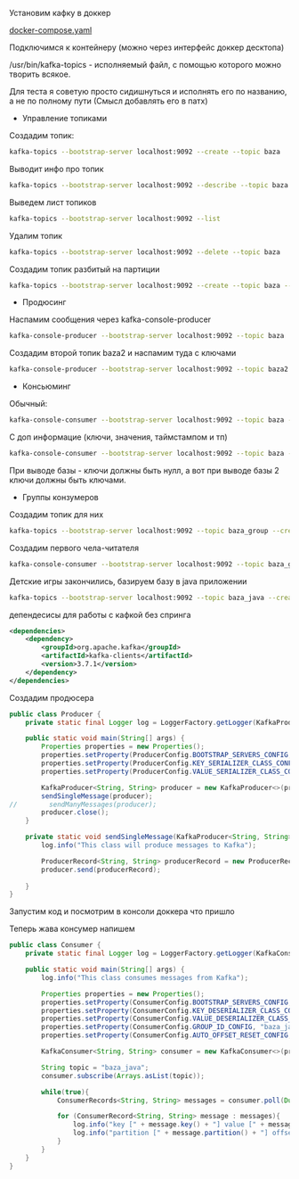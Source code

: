 Установим кафку в доккер

[docker-compose.yaml](docker-compose.yaml)

Подключимся к контейнеру (можно через интерфейс доккер десктопа)

/usr/bin/kafka-topics - исполняемый файл, с помощью которого можно творить всякое.

Для теста я советую просто сидишнуться и исполнять его по названию, а не по полному пути
(Смысл добавлять его в патх)

* Управление топиками

Создадим топик:
```bash
kafka-topics --bootstrap-server localhost:9092 --create --topic baza
```

Выводит инфо про топик
```bash
kafka-topics --bootstrap-server localhost:9092 --describe --topic baza
```

Выведем лист топиков

```bash
kafka-topics --bootstrap-server localhost:9092 --list
```

Удалим топик
```bash
kafka-topics --bootstrap-server localhost:9092 --delete --topic baza
```

Создадим топик разбитый на партиции
```bash
kafka-topics --bootstrap-server localhost:9092 --create --topic baza --partitions 3
```

* Продюсинг

Наспамим сообщения через kafka-console-producer
```bash
kafka-console-producer --bootstrap-server localhost:9092 --topic baza
```

Создадим второй топик baza2 и наспамим туда с ключами
```bash
kafka-console-producer --bootstrap-server localhost:9092 --topic baza2 --property parse.key=true --property key.separator=:
```

* Консьюминг

Обычный:
```bash
kafka-console-consumer --bootstrap-server localhost:9092 --topic baza --from-beginning
```

С доп информацие (ключи, значения, таймстампом и тп)
```bash
kafka-console-consumer --bootstrap-server localhost:9092 --topic baza --from-beginning --formatter kafka.tools.DefaultMessageFormatter --property print.timestamp=true --property print.key=true --property print.value=true
```
При выводе базы - ключи должны быть нулл, а вот при выводе базы 2 ключи должны быть ключами.

* Группы конзумеров

Создадим топик для них
```bash
kafka-topics --bootstrap-server localhost:9092 --topic baza_group --create --partitions 3
```

Создадим первого чела-читателя
```bash
kafka-console-consumer --bootstrap-server localhost:9092 --topic baza_group --group baza_group_cunsomers
```


Детские игры закончились, базируем базу в java приложении

```bash
kafka-topics --bootstrap-server localhost:9092 --topic baza_java --create --partitions 3
```

депендесисы для работы с кафкой без спринга
```xml
<dependencies>
    <dependency>
        <groupId>org.apache.kafka</groupId>
        <artifactId>kafka-clients</artifactId>
        <version>3.7.1</version>
    </dependency>
</dependencies>
```

Создадим продюсера
```java
public class Producer {
    private static final Logger log = LoggerFactory.getLogger(KafkaProducer.class);

    public static void main(String[] args) {
        Properties properties = new Properties();
        properties.setProperty(ProducerConfig.BOOTSTRAP_SERVERS_CONFIG, "localhost:9092");
        properties.setProperty(ProducerConfig.KEY_SERIALIZER_CLASS_CONFIG, StringSerializer.class.getName());
        properties.setProperty(ProducerConfig.VALUE_SERIALIZER_CLASS_CONFIG, StringSerializer.class.getName());

        KafkaProducer<String, String> producer = new KafkaProducer<>(properties);
        sendSingleMessage(producer);
//        sendManyMessages(producer);
        producer.close();
    }

    private static void sendSingleMessage(KafkaProducer<String, String> producer) {
        log.info("This class will produce messages to Kafka");

        ProducerRecord<String, String> producerRecord = new ProducerRecord<>("baza_java", "Arsen", "Spasibo");
        producer.send(producerRecord);
   
    }
}
```

Запустим код и посмотрим в консоли доккера что пришло

Теперь жава консумер напишем

```java
public class Consumer {
    private static final Logger log = LoggerFactory.getLogger(KafkaConsumer.class);

    public static void main(String[] args) {
        log.info("This class consumes messages from Kafka");

        Properties properties = new Properties();
        properties.setProperty(ConsumerConfig.BOOTSTRAP_SERVERS_CONFIG, "localhost:9092");
        properties.setProperty(ConsumerConfig.KEY_DESERIALIZER_CLASS_CONFIG, StringDeserializer.class.getName());
        properties.setProperty(ConsumerConfig.VALUE_DESERIALIZER_CLASS_CONFIG, StringDeserializer.class.getName());
        properties.setProperty(ConsumerConfig.GROUP_ID_CONFIG, "baza_java");
        properties.setProperty(ConsumerConfig.AUTO_OFFSET_RESET_CONFIG, "earliest");

        KafkaConsumer<String, String> consumer = new KafkaConsumer<>(properties);

        String topic = "baza_java";
        consumer.subscribe(Arrays.asList(topic));

        while(true){
            ConsumerRecords<String, String> messages = consumer.poll(Duration.ofMillis(100));

            for (ConsumerRecord<String, String> message : messages){
                log.info("key [" + message.key() + "] value [" + message.value() +"]");
                log.info("partition [" + message.partition() + "] offset [" + message.offset() + "]");
            }
        }
    }
}
```